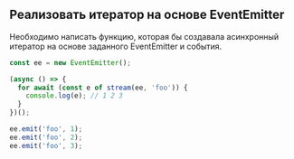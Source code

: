 ## Реализовать итератор на основе EventEmitter

Необходимо написать функцию, которая бы создавала асинхронный итератор на основе заданного EventEmitter и события.

```js
const ee = new EventEmitter();

(async () => {
  for await (const e of stream(ee, 'foo')) {
    console.log(e); // 1 2 3
  }
})();

ee.emit('foo', 1);
ee.emit('foo', 2);
ee.emit('foo', 3);
```